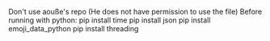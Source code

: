 Don't use aouße's repo (He does not have permission to use the file)
Before running with python:
pip install time
pip install json
pip install emoji_data_python
pip install threading
